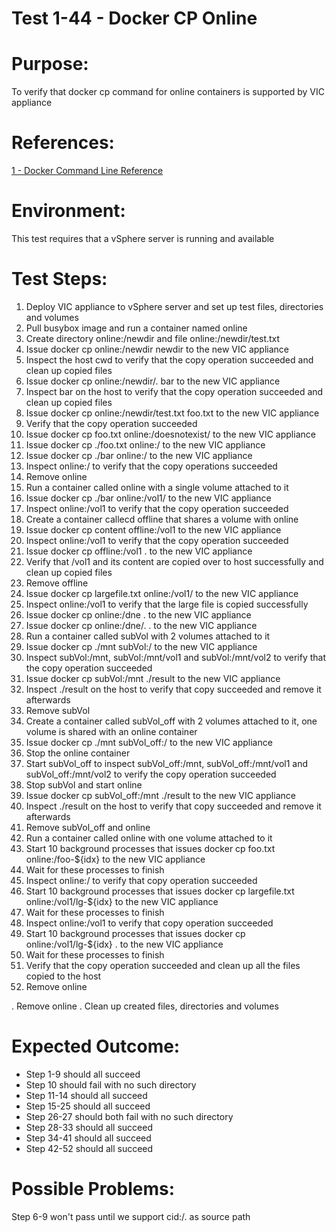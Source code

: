 Test 1-44 - Docker CP Online
=======

# Purpose:
To verify that docker cp command for online containers is supported by VIC appliance

# References:
[1 - Docker Command Line Reference](https://docs.docker.com/engine/reference/commandline/cp/)

# Environment:
This test requires that a vSphere server is running and available

# Test Steps:
1. Deploy VIC appliance to vSphere server and set up test files, directories and volumes
2. Pull busybox image and run a container named online
3. Create directory online:/newdir and file online:/newdir/test.txt
4. Issue docker cp online:/newdir newdir to the new VIC appliance
5. Inspect the host cwd to verify that the copy operation succeeded and clean up copied files
6. Issue docker cp online:/newdir/. bar to the new VIC appliance
7. Inspect bar on the host to verify that the copy operation succeeded and clean up copied files
8. Issue docker cp online:/newdir/test.txt foo.txt to the new VIC appliance
9. Verify that the copy operation succeeded
10. Issue docker cp foo.txt online:/doesnotexist/ to the new VIC appliance
11. Issue docker cp ./foo.txt online:/ to the new VIC appliance
12. Issue docker cp ./bar online:/ to the new VIC appliance
13. Inspect online:/ to verify that the copy operations succeeded
14. Remove online
15. Run a container called online with a single volume attached to it
16. Issue docker cp ./bar online:/vol1/ to the new VIC appliance
17. Inspect online:/vol1 to verify that the copy operation succeeded
18. Create a container callecd offline that shares a volume with online
19. Issue docker cp content offline:/vol1 to the new VIC appliance
20. Inspect online:/vol1 to verify that the copy operation succeeded
21. Issue docker cp offline:/vol1 . to the new VIC appliance
22. Verify that /vol1 and its content are copied over to host successfully and clean up copied files
23. Remove offline
24. Issue docker cp largefile.txt online:/vol1/ to the new VIC appliance
25. Inspect online:/vol1 to verify that the large file is copied successfully
26. Issue docker cp online:/dne . to the new VIC appliance
27. Issue docker cp online:/dne/. . to the new VIC appliance
28. Run a container called subVol with 2 volumes attached to it
29. Issue docker cp ./mnt subVol:/ to the new VIC appliance
30. Inspect subVol:/mnt, subVol:/mnt/vol1 and subVol:/mnt/vol2 to verify that the copy operation succeeded
31. Issue docker cp subVol:/mnt ./result to the new VIC appliance
32. Inspect ./result on the host to verify that copy succeeded and remove it afterwards
33. Remove subVol
34. Create a container called subVol_off with 2 volumes attached to it, one volume is shared with an online container
35. Issue docker cp ./mnt subVol_off:/ to the new VIC appliance
36. Stop the online container
37. Start subVol_off to inspect subVol_off:/mnt, subVol_off:/mnt/vol1 and subVol_off:/mnt/vol2 to verify the copy operation succeeded
38. Stop subVol and start online
39. Issue docker cp subVol_off:/mnt ./result to the new VIC appliance
40. Inspect ./result on the host to verify that copy succeeded and remove it afterwards
41. Remove subVol_off and online
42. Run a container called online with one volume attached to it
43. Start 10 background processes that issues docker cp foo.txt online:/foo-${idx} to the new VIC appliance
44. Wait for these processes to finish
45. Inspect online:/ to verify that copy operation succeeded
46. Start 10 background processes that issues docker cp largefile.txt online:/vol1/lg-${idx} to the new VIC appliance
47. Wait for these processes to finish
48. Inspect online:/vol1 to verify that copy operation succeeded
49. Start 10 background processes that issues docker cp online:/vol1/lg-${idx} . to the new VIC appliance
50. Wait for these processes to finish
51. Verify that the copy operation succeeded and clean up all the files copied to the host
52. Remove online

. Remove online
. Clean up created files, directories and volumes

# Expected Outcome:
* Step 1-9 should all succeed
* Step 10 should fail with no such directory
* Step 11-14 should all succeed
* Step 15-25 should all succeed
* Step 26-27 should both fail with no such directory
* Step 28-33 should all succeed
* Step 34-41 should all succeed
* Step 42-52 should all succeed

# Possible Problems:
Step 6-9 won't pass until we support cid:/. as source path